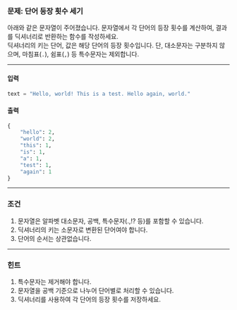 ### **문제: 단어 등장 횟수 세기**

아래와 같은 문자열이 주어졌습니다. 문자열에서 각 단어의 등장 횟수를 계산하여, 결과를 딕셔너리로 반환하는 함수를 작성하세요.  
딕셔너리의 키는 단어, 값은 해당 단어의 등장 횟수입니다. 단, 대소문자는 구분하지 않으며, 마침표(`.`), 쉼표(`,`) 등 특수문자는 제외합니다.

---

#### **입력**
```python
text = "Hello, world! This is a test. Hello again, world."
```

#### **출력**
```python
{
    "hello": 2,
    "world": 2,
    "this": 1,
    "is": 1,
    "a": 1,
    "test": 1,
    "again": 1
}
```

---

### **조건**
1. 문자열은 알파벳 대소문자, 공백, 특수문자(.,!? 등)를 포함할 수 있습니다.
2. 딕셔너리의 키는 소문자로 변환된 단어여야 합니다.
3. 단어의 순서는 상관없습니다.

---

### **힌트**
1. 특수문자는 제거해야 합니다.
2. 문자열을 공백 기준으로 나누어 단어별로 처리할 수 있습니다.
3. 딕셔너리를 사용하여 각 단어의 등장 횟수를 저장하세요.
